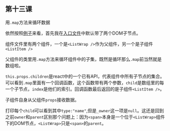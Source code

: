 ## 第十三课

用``.map``方法来循环数据

依然按照[例子](https://github.com/daoyi7/r/blob/master/src/study/study-13/study-13.js)来看，首先我在[入口文件](https://github.com/daoyi7/r/blob/master/src/index.js)中默认带了两个DOM子节点。

组件文件里有两个组件，一个是``<ListWrap />``作为父组件，另一个是子组件``<ListItem />``

父组件的类里用``.map``方法来循环组件中的子集，既然是循环那么``.map``前当然就是数组啦。

``this.props.children``是react中的一个已有API，代表组件中所有子节点的集合。可以看到``.map``里面有一个回调函数，这个函数带有两个参数，``child``是数组里的每一个子节点，``index``是他们的索引。回调函数最后返回的是子组件``<ListItem />``。

子组件自身从父组件``props``接收数据。


打印每个``child``可以看到其中``type:"name"``,但是``_owner``这一项是``null``。这还是回到之前``owner``和``parent``区别那个问题上：因为``<span>``本身是一个位于``<ListWrap>``组件下的DOM节点，``<ListWrap>``只是``<span>``的``parent``。

